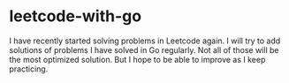 # leetcode-with-go
I have recently started solving problems in Leetcode again. I will try to add solutions of problems I have solved in Go regularly. Not all of those will be the most optimized solution. But I hope to be able to improve as I keep practicing.
